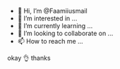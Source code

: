 - 👋 Hi, I’m @Faamiiusmail 
- 👀 I’m interested in ...
- 🌱 I’m currently learning ...
- 💞️ I’m looking to collaborate on ...
- 📫 How to reach me ...

<!---OK thanks 😊 
Faamiiusmail/Faamiiusmail is a ✨ special ✨ repository because its `README.md` (this file) appears on your GitHub profile.
You can click the Preview link to take a look at your changes.
--->okay 👌 thanks 
